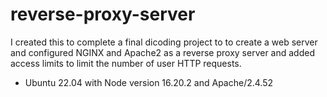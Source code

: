 # reverse-proxy-server
I created this to complete a final dicoding project to to create a web server and configured NGINX and Apache2 as a reverse proxy server and added access limits to limit the number of user HTTP requests.
- Ubuntu 22.04 with Node version 16.20.2 and Apache/2.4.52
